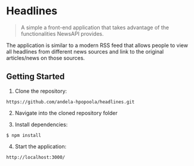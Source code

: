 # Headlines
> A simple a front-end application that takes advantage of the functionalities NewsAPI provides.

The application is similar to a modern RSS feed that allows people to view all headlines from different news sources and link to the original articles/news on those sources.


## Getting Started

1. Clone the repository:
```
https://github.com/andela-hpopoola/headlines.git
```
2. Navigate into the cloned repository folder

3. Install dependencies:
```
$ npm install
```

4. Start the application:

```
http://localhost:3000/
```